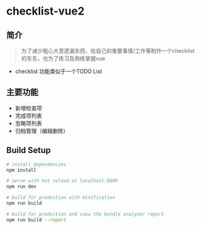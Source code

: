 # checklist-vue2

## 简介
> 为了减少粗心大意遗漏东西，给自己的重要事情/工作等制作一个checklist的东东，也为了练习及熟练掌握vue

- checklist 功能类似于一个TODO List

## 主要功能

- 新增检查项
- 完成项列表
- 忽略项列表
- 归档管理（编辑删除）



## Build Setup

``` bash
# install dependencies
npm install

# serve with hot reload at localhost:8080
npm run dev

# build for production with minification
npm run build

# build for production and view the bundle analyzer report
npm run build --report
```



